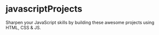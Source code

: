 # javascriptProjects
Sharpen your JavaScript skills by building these awesome projects using HTML, CSS &amp; JS.
